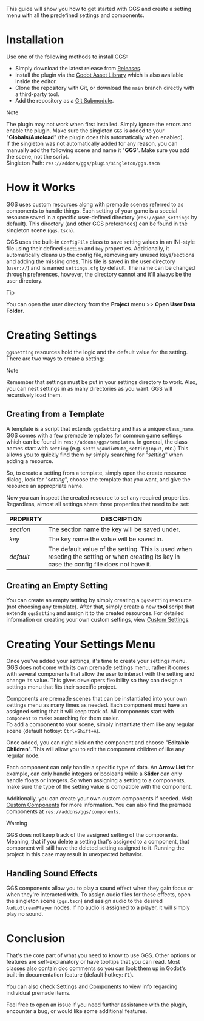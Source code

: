 This guide will show you how to get started with GGS and create a setting menu with all the predefined settings and components.

# Installation

Use one of the following methods to install GGS:

- Simply download the latest release from [Releases](https://github.com/PunchablePlushie/godot-game-settings/releases).
- Install the plugin via the [Godot Asset Library](https://godotengine.org/asset-library/asset) which is also available inside the editor.
- Clone the repository with Git, or download the `main` branch directly with a third-party tool.
- Add the repository as a [Git Submodule](https://git-scm.com/book/en/v2/Git-Tools-Submodules).

> [!NOTE]
> The plugin may not work when first installed. Simply ignore the errors and enable the plugin. Make sure the singleton `GGS` is added to your "**Globals/Autoload**" (the plugin does this automatically when enabled).<br>
> If the singleton was not automatically added for any reason, you can manually add the following scene and name it "**GGS**". Make sure you add the scene, not the script.<br>
> Singleton Path: `res://addons/ggs/plugin/singleton/ggs.tscn`

# How it Works

GGS uses custom resources along with premade scenes referred to as components to handle things. Each setting of your game is a special resource saved in a specific user-defined directory (`res://game_settings` by default). This directory (and other GGS preferences) can be found in the singleton scene (`ggs.tscn`).

GGS uses the built-in `ConfigFile` class to save setting values in an INI-style file using their defined `section` and `key` properties. Additionally, it automatically cleans up the config file, removing any unused keys/sections and adding the missing ones. This file is saved in the user directory (`user://`) and is named `settings.cfg` by default. The name can be changed through preferences, however, the directory cannot and it'll always be the user directory.

> [!TIP]
> You can open the user directory from the **Project** menu >> **Open User Data Folder**.

# Creating Settings

`ggsSetting` resources hold the logic and the default value for the setting. There are two ways to create a setting:

> [!NOTE]
> Remember that settings must be put in your settings directory to work. Also, you can nest settings in as many directories as
> you want. GGS will recursively load them.

## Creating from a Template

A template is a script that extends `ggsSetting` and has a unique `class_name`. GGS comes with a few premade templates for common game settings which can be found in `res://addons/ggs/templates`. In general, the class names start with `setting` (e.g. `settingAudioMute`, `settingInput`, etc.) This allows you to quickly find them by simply searching for "_setting_" when adding a resource.

So, to create a setting from a template, simply open the create resource dialog, look for "_setting_", choose the template that you want, and give the resource an appropriate name.

Now you can inspect the created resource to set any required properties. Regardless, almost all settings share three properties that need to be set:

| PROPERTY  | DESCRIPTION                                                                                                                                 |
| --------- | ------------------------------------------------------------------------------------------------------------------------------------------- |
| _section_ | The section name the key will be saved under.                                                                                               |
| _key_     | The key name the value will be saved in.                                                                                                    |
| _default_ | The default value of the setting. This is used when reseting the setting or when creating its key in case the config file does not have it. |

## Creating an Empty Setting

You can create an empty setting by simply creating a `ggsSetting` resource (not choosing any template). After that, simply create a new **tool** script that extends `ggsSetting` and assign it to the created resources. For detailed information on creating your own custom settings, view [Custom Settings](5_custom_settings.md).

# Creating Your Settings Menu

Once you've added your settings, it's time to create your settings menu. GGS does not come with its own premade settings menu, rather it comes with several components that allow the user to interact with the setting and change its value. This gives developers flexibility so they can design a settings menu that fits their specific project.

Components are premade scenes that can be instantiated into your own settings menu as many times as needed. Each component must have an assigned setting that it will keep track of. All components start with `component` to make searching for them easier.<br>
To add a component to your scene, simply instantiate them like any regular scene (default hotkey: `Ctrl+Shift+A`).

Once added, you can right click on the component and choose "**Editable Children**". This will allow you to edit the component children of like any regular node.

Each component can only handle a specific type of data. An **Arrow List** for example, can only handle integers or booleans while a **Slider** can only handle floats or integers. So when assigning a setting to a components, make sure the type of the setting value is compatible with the component.

Additionally, you can create your own custom components if needed. Visit [Custom Components](6_custom_components.md) for more information. You can also find the premade components at `res://addons/ggs/components`.

> [!WARNING]
> GGS does not keep track of the assigned setting of the components. Meaning, that if you delete a setting that's assigned to a component, that component will still have the deleted setting assigned to it. Running the project in this case may result in unexpected behavior.

## Handling Sound Effects

GGS components allow you to play a sound effect when they gain focus or when they're interacted with. To assign audio files for these effects, open the singleton scene (`ggs.tscn`) and assign audio to the desired `AudioStreamPlayer` nodes. If no audio is assigned to a player, it will simply play no sound.

# Conclusion

That's the core part of what you need to know to use GGS. Other options or features are self-explanatory or have tooltips that you can read. Most classes also contain doc comments so you can look them up in Godot's built-in documentation feature (default hotkey: `F1`).

You can also check [Settings](3_settings.md) and [Components](4_components.md) to view info regarding individual premade items.

Feel free to open an issue if you need further assistance with the plugin, encounter a bug, or would like some additional features.

